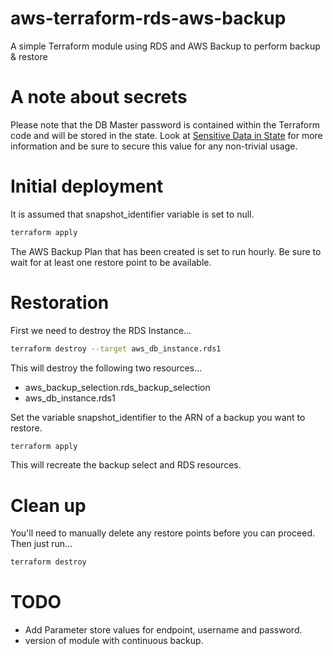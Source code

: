 # aws-terraform-rds-aws-backup
A simple Terraform module using RDS and AWS Backup to perform backup &amp; restore

# A note about secrets

Please note that the DB Master password is contained within the Terraform code and will be stored in the state. Look at [Sensitive Data in State](https://developer.hashicorp.com/terraform/language/state/sensitive-data) for more information and be sure to secure this value for any non-trivial usage.

# Initial deployment

It is assumed that snapshot_identifier variable is set to null.

```bash
terraform apply
```

The AWS Backup Plan that has been created is set to run hourly. Be sure to wait for at least one restore point to be available.

# Restoration

First we need to destroy the RDS Instance...

```bash
terraform destroy --target aws_db_instance.rds1
````

This will destroy the following two resources...

* aws_backup_selection.rds_backup_selection
* aws_db_instance.rds1

Set the variable snapshot_identifier to the ARN of a backup you want to restore.

```bash
terraform apply
```

This will recreate the backup select and RDS resources.

# Clean up

You'll need to manually delete any restore points before you can proceed. Then just run...

```bash
terraform destroy
```

# TODO

* Add Parameter store values for endpoint, username and password.
* version of module with continuous backup.